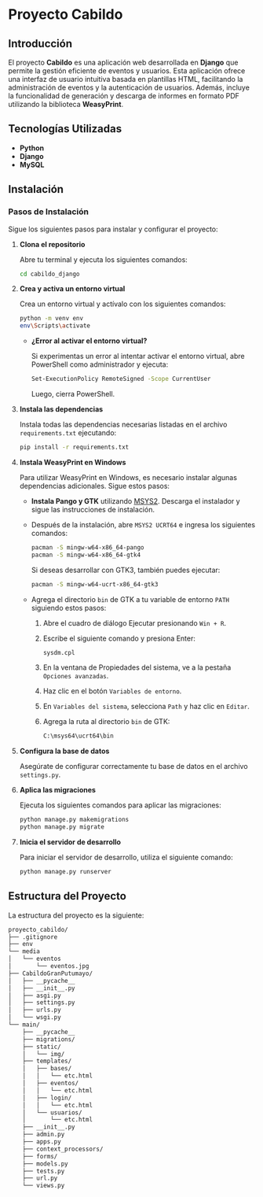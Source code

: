 # Proyecto Cabildo

## Introducción

El proyecto **Cabildo** es una aplicación web desarrollada en **Django** que permite la gestión eficiente de eventos y usuarios. Esta aplicación ofrece una interfaz de usuario intuitiva basada en plantillas HTML, facilitando la administración de eventos y la autenticación de usuarios. Además, incluye la funcionalidad de generación y descarga de informes en formato PDF utilizando la biblioteca **WeasyPrint**.

## Tecnologías Utilizadas

- **Python**
- **Django**
- **MySQL**

## Instalación

### Pasos de Instalación

Sigue los siguientes pasos para instalar y configurar el proyecto:

1. **Clona el repositorio**

   Abre tu terminal y ejecuta los siguientes comandos:

   ```bash
   cd cabildo_django
   ```

2. **Crea y activa un entorno virtual**

   Crea un entorno virtual y actívalo con los siguientes comandos:

   ```bash
   python -m venv env
   env\Scripts\activate
   ```

   - **¿Error al activar el entorno virtual?**

     Si experimentas un error al intentar activar el entorno virtual, abre PowerShell como administrador y ejecuta:

     ```bash
     Set-ExecutionPolicy RemoteSigned -Scope CurrentUser
     ```

     Luego, cierra PowerShell.

3. **Instala las dependencias**

   Instala todas las dependencias necesarias listadas en el archivo `requirements.txt` ejecutando:

   ```bash
   pip install -r requirements.txt
   ```

4. **Instala WeasyPrint en Windows**

   Para utilizar WeasyPrint en Windows, es necesario instalar algunas dependencias adicionales. Sigue estos pasos:

   - **Instala Pango y GTK** utilizando [MSYS2](https://www.msys2.org/). Descarga el instalador y sigue las instrucciones de instalación.
   - Después de la instalación, abre `MSYS2 UCRT64` e ingresa los siguientes comandos:

     ```bash
     pacman -S mingw-w64-x86_64-pango
     pacman -S mingw-w64-x86_64-gtk4
     ```

     Si deseas desarrollar con GTK3, también puedes ejecutar:

     ```bash
     pacman -S mingw-w64-ucrt-x86_64-gtk3
     ```

   - Agrega el directorio `bin` de GTK a tu variable de entorno `PATH` siguiendo estos pasos:

     1. Abre el cuadro de diálogo Ejecutar presionando `Win + R`.
     2. Escribe el siguiente comando y presiona Enter:

        ```bash
        sysdm.cpl
        ```

     3. En la ventana de Propiedades del sistema, ve a la pestaña `Opciones avanzadas`.
     4. Haz clic en el botón `Variables de entorno`.
     5. En `Variables del sistema`, selecciona `Path` y haz clic en `Editar`.
     6. Agrega la ruta al directorio `bin` de GTK:

        ```bash
        C:\msys64\ucrt64\bin
        ```

5. **Configura la base de datos**

   Asegúrate de configurar correctamente tu base de datos en el archivo `settings.py`.

6. **Aplica las migraciones**

   Ejecuta los siguientes comandos para aplicar las migraciones:

   ```bash
   python manage.py makemigrations 
   python manage.py migrate
   ```

7. **Inicia el servidor de desarrollo**

   Para iniciar el servidor de desarrollo, utiliza el siguiente comando:

   ```bash
   python manage.py runserver
   ```

## Estructura del Proyecto

La estructura del proyecto es la siguiente:

```bash
proyecto_cabildo/
├── .gitignore
├── env
└── media
│   └── eventos
│       └── eventos.jpg
├── CabildoGranPutumayo/
│   ├── __pycache__
│   ├── __init__.py
│   ├── asgi.py
│   ├── settings.py
│   ├── urls.py
│   └── wsgi.py
└── main/
    ├── __pycache__
    ├── migrations/
    ├── static/
    │   └── img/
    ├── templates/
    │   ├── bases/
    │   │   └── etc.html
    │   ├── eventos/
    │   │   └── etc.html
    │   ├── login/
    │   │   └── etc.html
    │   └── usuarios/
    │       └── etc.html
    ├── __init__.py
    ├── admin.py
    ├── apps.py
    ├── context_processors/
    ├── forms/
    ├── models.py
    ├── tests.py
    ├── url.py
    └── views.py
```